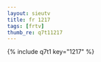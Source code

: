 ```yaml
--- 
layout: sieutv
title: fr 1217
tags: [frtv]
thumb_re: q7t11217
---
```

{% include q7t1 key="1217" %} 
